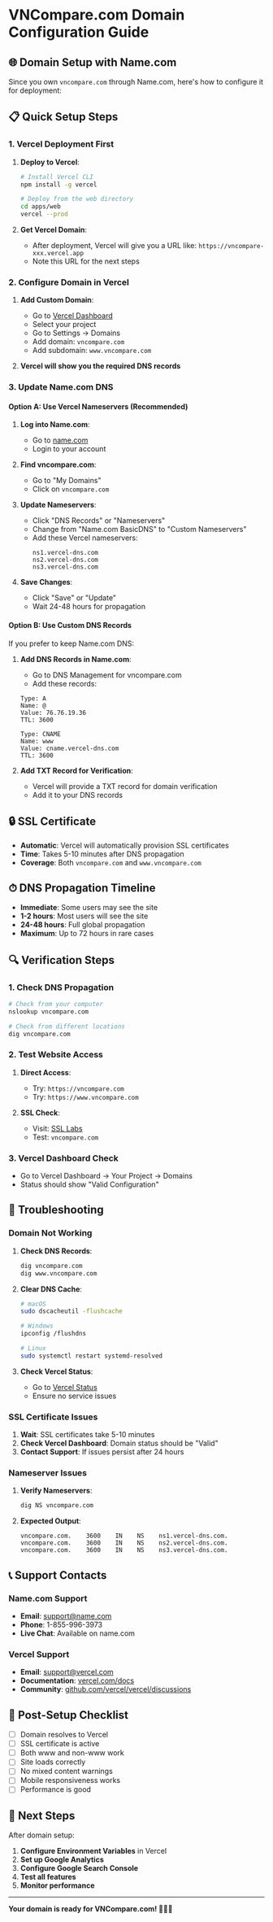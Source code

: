 # VNCompare.com Domain Configuration Guide

## 🌐 Domain Setup with Name.com

Since you own `vncompare.com` through Name.com, here's how to configure it for deployment:

## 📋 Quick Setup Steps

### 1. Vercel Deployment First

1. **Deploy to Vercel**:

   ```bash
   # Install Vercel CLI
   npm install -g vercel

   # Deploy from the web directory
   cd apps/web
   vercel --prod
   ```

2. **Get Vercel Domain**:
   - After deployment, Vercel will give you a URL like: `https://vncompare-xxx.vercel.app`
   - Note this URL for the next steps

### 2. Configure Domain in Vercel

1. **Add Custom Domain**:
   - Go to [Vercel Dashboard](https://vercel.com/dashboard)
   - Select your project
   - Go to Settings → Domains
   - Add domain: `vncompare.com`
   - Add subdomain: `www.vncompare.com`

2. **Vercel will show you the required DNS records**

### 3. Update Name.com DNS

#### Option A: Use Vercel Nameservers (Recommended)

1. **Log into Name.com**:
   - Go to [name.com](https://name.com)
   - Login to your account

2. **Find vncompare.com**:
   - Go to "My Domains"
   - Click on `vncompare.com`

3. **Update Nameservers**:
   - Click "DNS Records" or "Nameservers"
   - Change from "Name.com BasicDNS" to "Custom Nameservers"
   - Add these Vercel nameservers:
     ```
     ns1.vercel-dns.com
     ns2.vercel-dns.com
     ns3.vercel-dns.com
     ```

4. **Save Changes**:
   - Click "Save" or "Update"
   - Wait 24-48 hours for propagation

#### Option B: Use Custom DNS Records

If you prefer to keep Name.com DNS:

1. **Add DNS Records in Name.com**:
   - Go to DNS Management for vncompare.com
   - Add these records:

   ```
   Type: A
   Name: @
   Value: 76.76.19.36
   TTL: 3600

   Type: CNAME
   Name: www
   Value: cname.vercel-dns.com
   TTL: 3600
   ```

2. **Add TXT Record for Verification**:
   - Vercel will provide a TXT record for domain verification
   - Add it to your DNS records

## 🔒 SSL Certificate

- **Automatic**: Vercel will automatically provision SSL certificates
- **Time**: Takes 5-10 minutes after DNS propagation
- **Coverage**: Both `vncompare.com` and `www.vncompare.com`

## ⏱ DNS Propagation Timeline

- **Immediate**: Some users may see the site
- **1-2 hours**: Most users will see the site
- **24-48 hours**: Full global propagation
- **Maximum**: Up to 72 hours in rare cases

## 🔍 Verification Steps

### 1. Check DNS Propagation

```bash
# Check from your computer
nslookup vncompare.com

# Check from different locations
dig vncompare.com
```

### 2. Test Website Access

1. **Direct Access**:
   - Try: `https://vncompare.com`
   - Try: `https://www.vncompare.com`

2. **SSL Check**:
   - Visit: [SSL Labs](https://www.ssllabs.com/ssltest/)
   - Test: `vncompare.com`

### 3. Vercel Dashboard Check

- Go to Vercel Dashboard → Your Project → Domains
- Status should show "Valid Configuration"

## 🚨 Troubleshooting

### Domain Not Working

1. **Check DNS Records**:

   ```bash
   dig vncompare.com
   dig www.vncompare.com
   ```

2. **Clear DNS Cache**:

   ```bash
   # macOS
   sudo dscacheutil -flushcache

   # Windows
   ipconfig /flushdns

   # Linux
   sudo systemctl restart systemd-resolved
   ```

3. **Check Vercel Status**:
   - Go to [Vercel Status](https://vercel-status.com/)
   - Ensure no service issues

### SSL Certificate Issues

1. **Wait**: SSL certificates take 5-10 minutes
2. **Check Vercel Dashboard**: Domain status should be "Valid"
3. **Contact Support**: If issues persist after 24 hours

### Nameserver Issues

1. **Verify Nameservers**:

   ```bash
   dig NS vncompare.com
   ```

2. **Expected Output**:
   ```
   vncompare.com.    3600    IN    NS    ns1.vercel-dns.com.
   vncompare.com.    3600    IN    NS    ns2.vercel-dns.com.
   vncompare.com.    3600    IN    NS    ns3.vercel-dns.com.
   ```

## 📞 Support Contacts

### Name.com Support

- **Email**: support@name.com
- **Phone**: 1-855-996-3973
- **Live Chat**: Available on name.com

### Vercel Support

- **Email**: support@vercel.com
- **Documentation**: [vercel.com/docs](https://vercel.com/docs)
- **Community**: [github.com/vercel/vercel/discussions](https://github.com/vercel/vercel/discussions)

## 🔄 Post-Setup Checklist

- [ ] Domain resolves to Vercel
- [ ] SSL certificate is active
- [ ] Both www and non-www work
- [ ] Site loads correctly
- [ ] No mixed content warnings
- [ ] Mobile responsiveness works
- [ ] Performance is good

## 🎯 Next Steps

After domain setup:

1. **Configure Environment Variables** in Vercel
2. **Set up Google Analytics**
3. **Configure Google Search Console**
4. **Test all features**
5. **Monitor performance**

---

**Your domain is ready for VNCompare.com! 🎨🇻🇳**
